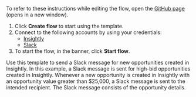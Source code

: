 To refer to these instructions while editing the flow, open the [GitHub page](https://github.com/ot4i/app-connect-templates/tree/master/resources/markdown/Send%20a%20Slack%20message%20for%20opportunities%20created%20in%20Insightly%20based%20on%20the%20opportunity%20value_instructions.md) (opens in a new window).

1. Click **Create flow** to start using the template.
2. Connect to the following accounts by using your credentials:
   - [Insightly](https://www.ibm.com/docs/en/app-connect/containers_cd?topic=apps-insightly)
   - [Slack](https://www.ibm.com/docs/en/app-connect/containers_cd?topic=apps-slack)
3. To start the flow, in the banner, click **Start flow**.


Use this template to send a Slack message for new opportunities created in Insightly. In this example, a Slack message is sent for high-bid opportunities created in Insightly. Whenever a new opportunity is created in Insightly with an opportunity value greater than $25,000, a Slack message is sent to the intended recipient. The Slack message consists of the opportunity details.






